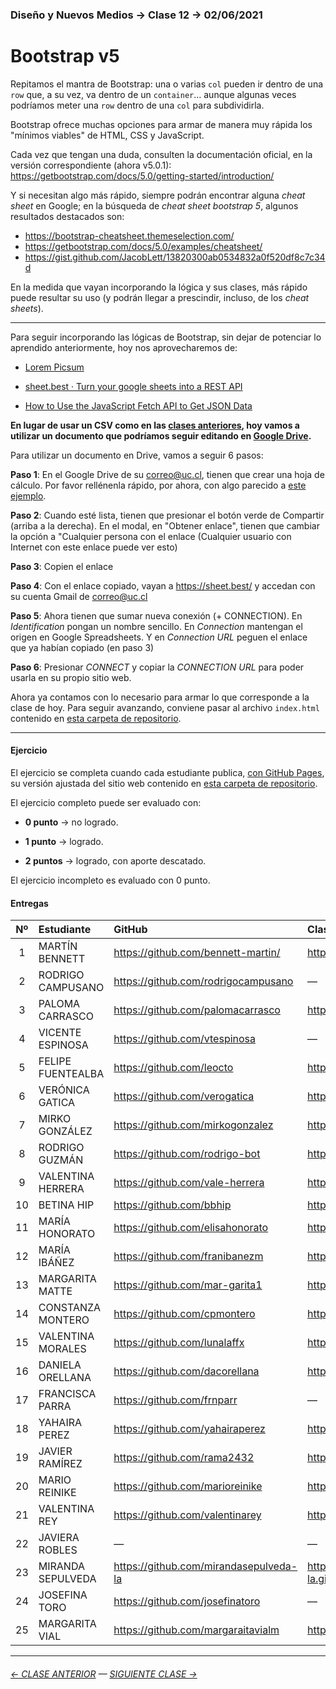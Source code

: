 ### Diseño y Nuevos Medios → Clase 12 → 02/06/2021

# Bootstrap v5

Repitamos el mantra de Bootstrap: una o varias `col` pueden ir dentro de una `row` que, a su vez, va dentro de un `container`… aunque algunas veces podríamos meter una `row` dentro de una `col` para subdividirla. 

Bootstrap ofrece muchas opciones para armar de manera muy rápida los "mínimos viables" de HTML, CSS y JavaScript.  

Cada vez que tengan una duda, consulten la documentación oficial, en la versión correspondiente (ahora v5.0.1): https://getbootstrap.com/docs/5.0/getting-started/introduction/

Y si necesitan algo más rápido, siempre podrán encontrar alguna *cheat sheet* en Google; en la búsqueda de *cheat sheet bootstrap 5*, algunos resultados destacados son:

- https://bootstrap-cheatsheet.themeselection.com/
- https://getbootstrap.com/docs/5.0/examples/cheatsheet/
- https://gist.github.com/JacobLett/13820300ab0534832a0f520df8c7c34d

En la medida que vayan incorporando la lógica y sus clases, más rápido puede resultar su uso (y podrán llegar a prescindir, incluso, de los *cheat sheets*).

- - - - - - - - -

Para seguir incorporando las lógicas de Bootstrap, sin dejar de potenciar lo aprendido anteriormente, hoy nos aprovecharemos de: 

- [Lorem Picsum](https://picsum.photos/)

- [sheet.best · Turn your google sheets into a REST API](https://sheet.best/) 

- [How to Use the JavaScript Fetch API to Get JSON Data](https://www.taniarascia.com/how-to-use-the-javascript-fetch-api-to-get-json-data/)

**En lugar de usar un CSV como en las [clases anteriores](https://github.com/profesorfaco/dno037-2021/edit/main/clase-11/), hoy vamos a utilizar un documento que podríamos seguir editando en [Google Drive](https://drive.google.com/drive/u/1/my-drive).** 

Para utilizar un documento en Drive, vamos a seguir 6 pasos:

**Paso 1**: En el Google Drive de su correo@uc.cl, tienen que crear una hoja de cálculo. Por favor rellénenla rápido, por ahora, con algo parecido a [este ejemplo](https://docs.google.com/spreadsheets/d/1AyafM2pAMhKWpv-QLPdZ3CHm6hNWSOWXQf6LkN_lexs/edit?usp=sharing).

**Paso 2**: Cuando esté lista, tienen que presionar el botón verde de Compartir (arriba a la derecha). En el modal, en "Obtener enlace", tienen que cambiar la opción a "Cualquier persona con el enlace (Cualquier usuario con Internet con este enlace puede ver esto)

**Paso 3**: Copien el enlace

**Paso 4**: Con el enlace copiado, vayan a https://sheet.best/ y accedan con su cuenta Gmail de correo@uc.cl

**Paso 5**: Ahora tienen que sumar nueva conexión (+ CONNECTION). En *Identification* pongan un nombre sencillo. En *Connection* mantengan el origen en Google Spreadsheets. Y en *Connection URL* peguen el enlace que ya habían copiado (en paso 3)

**Paso 6**: Presionar *CONNECT* y copiar la *CONNECTION URL* para poder usarla en su propio sitio web.

Ahora ya contamos con lo necesario para armar lo que corresponde a la clase de hoy. Para seguir avanzando, conviene pasar al archivo `index.html` contenido en [esta carpeta de repositorio](https://profesorfaco.github.io/dno037-2021/clase-12/index.html). 

- - - - - - - 

#### Ejercicio

El ejercicio se completa cuando cada estudiante publica, [con GitHub Pages](https://docs.github.com/es/free-pro-team@latest/github/working-with-github-pages/configuring-a-publishing-source-for-your-github-pages-site), su versión ajustada del sitio web contenido en [esta carpeta de repositorio](https://profesorfaco.github.io/dno037-2021/clase-12/).

El ejercicio completo puede ser evaluado con:

- **0 punto** → no logrado.

- **1 punto** → logrado.

- **2 puntos** → logrado, con aporte descatado.

El ejercicio incompleto es evaluado con 0 punto.

#### Entregas

| Nº   | Estudiante      | GitHub    | Clase 12 |
|:----:|:----------------|:----------|:-------------------|
| 1    | MARTÍN BENNETT | https://github.com/bennett-martin/ |https://bennett-martin.github.io/dno-clase12-02-06/ |
| 2    | RODRIGO CAMPUSANO | https://github.com/rodrigocampusano | — |
| 3    | PALOMA CARRASCO | https://github.com/palomacarrasco | https://palomacarrasco.github.io/dno037-clase-12/ |
| 4    | VICENTE ESPINOSA | https://github.com/vtespinosa | — |
| 5    | FELIPE FUENTEALBA | https://github.com/leocto | https://leocto.github.io/Nuevos_Medios_12/ |
| 6    | VERÓNICA GATICA | https://github.com/verogatica | https://verogatica.github.io/12clase_dno037/ |
| 7    | MIRKO GONZÁLEZ | https://github.com/mirkogonzalez | https://mirkogonzalez.github.io/clase_12/ |
| 8   | RODRIGO GUZMÁN | https://github.com/rodrigo-bot | https://rodrigo-bot.github.io/dno037-clase12/ |
| 9   | VALENTINA HERRERA | https://github.com/vale-herrera | https://vale-herrera.github.io/dno037-clase-12/ |
| 10   | BETINA HIP | https://github.com/bbhip | https://bbhip.github.io/dno-nuevos-medios-12/ |
| 11   | MARÍA HONORATO | https://github.com/elisahonorato | https://elisahonorato.github.io/elisahonoratolira/ |
| 12   | MARÍA IBÁÑEZ | https://github.com/franibanezm | https://franibanezm.github.io/clase_12/ |
| 13   | MARGARITA MATTE | https://github.com/mar-garita1 | https://mar-garita1.github.io/clase-12/ |
| 14   | CONSTANZA MONTERO | https://github.com/cpmontero | https://cpmontero.github.io/dno_nuevosmedios_clase12/ |
| 15   | VALENTINA MORALES | https://github.com/lunalaffx | https://lunalaffx.github.io/DNO037-clase12/ |
| 16   | DANIELA ORELLANA | https://github.com/dacorellana | https://dacorellana.github.io/dno-medios-clase-12/ |
| 17   | FRANCISCA PARRA | https://github.com/frnparr | — |
| 18   | YAHAIRA PEREZ | https://github.com/yahairaperez | https://yahairaperez.github.io/clase00012/ |
| 19   | JAVIER RAMÍREZ | https://github.com/rama2432 | https://rama2432.github.io/DNO-clase12/ |
| 20   | MARIO REINIKE | https://github.com/marioreinike | https://marioreinike.github.io/dno037/clase-12/ |
| 21   | VALENTINA REY | https://github.com/valentinarey | https://valentinarey.github.io/clase_12/ |
| 22   | JAVIERA ROBLES | — | — |
| 23   | MIRANDA SEPULVEDA | https://github.com/mirandasepulveda-la | https://mirandasepulveda-la.github.io/actividad_clase_12/ |
| 24   | JOSEFINA TORO | https://github.com/josefinatoro | — |
| 25   | MARGARITA VIAL | https://github.com/margaraitavialm | https://margaraitavialm.github.io/dno_clase12/ |

- - - - - - - 

###### [← CLASE ANTERIOR](https://github.com/profesorfaco/dno037-2021/tree/main/clase-11) — [SIGUIENTE CLASE →](https://github.com/profesorfaco/dno037-2021/tree/main/clase-13)
